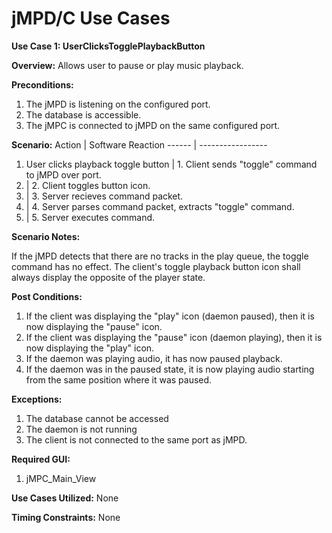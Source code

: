 jMPD/C Use Cases
==============

**Use Case 1: UserClicksTogglePlaybackButton**

**Overview:**
Allows user to pause or play music playback.

**Preconditions:**
1. The jMPD is listening on the configured port.
2. The database is accessible.
3. The jMPC is connected to jMPD on the same configured port.

**Scenario:**
Action | Software Reaction 
------ | -----------------
1. User clicks playback toggle button | 1. Client sends "toggle" command to jMPD over port.
2. | 2. Client toggles button icon.
3. | 3. Server recieves command packet.
4. | 4. Server parses command packet, extracts "toggle" command.
5. | 5. Server executes command.

**Scenario Notes:**

If the jMPD detects that there are no tracks in the play queue, the toggle command has no effect. The client's toggle playback button icon shall always display the opposite of the player state. 

**Post Conditions:**
1. If the client was displaying the "play" icon (daemon paused), then it is now displaying the "pause" icon.
2. If the client was displaying the "pause" icon (daemon playing), then it is now displaying the "play" icon.
3. If the daemon was playing audio, it has now paused playback.
4. If the daemon was in the paused state, it is now playing audio starting from the same position where it was paused.

**Exceptions:**
1. The database cannot be accessed
2. The daemon is not running
3. The client is not connected to the same port as jMPD. 

**Required GUI:**
1. jMPC_Main_View

**Use Cases Utilized:**
None

**Timing Constraints:**
None